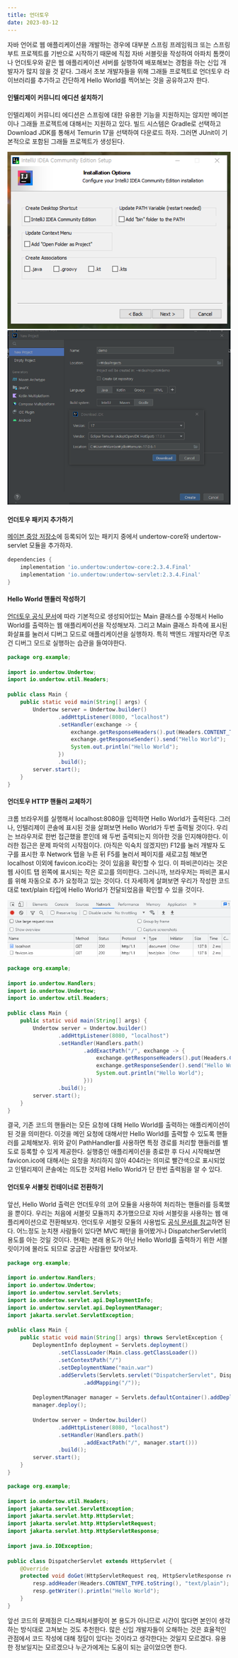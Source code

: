 ```yaml
---
title: 언더토우
date: 2023-03-12
---
```


자바 언어로 웹 애플리케이션을 개발하는 경우에 대부분 스프링 프레임워크 또는 스프링 부트 프로젝트를 기반으로 시작하기 때문에 직접 자바 서블릿을 작성하여 아파치 톰캣이나 언더토우와 같은 웹 애플리케이션 서버를 실행하여 배포해보는 경험을 하는 신입 개발자가 많지 않을 것 같다. 그래서 초보 개발자들을 위해 그래들 프로젝트로 언더토우 라이브러리를 추가하고 간단하게 Hello World를 찍어보는 것을 공유하고자 한다.

#### 인텔리제이 커뮤니티 에디션 설치하기
인텔리제이 커뮤니티 에디션은 스프링에 대한 유용한 기능을 지원하지는 않지만 메이븐이나 그래들 프로젝트에 대해서는 지원하고 있다. 빌드 시스템은 Gradle로 선택하고 Download JDK를 통해서 Temurin 17을 선택하여 다운로드 하자. 그러면 JUnit이 기본적으로 포함된 그래들 프로젝트가 생성된다. 

![](/images/posts/undertow/01.png)
![](/images/posts/undertow/02.png)

#### 언더토우 패키지 추가하기
[메이븐 중앙 저장소](https://central.sonatype.com/search?smo=true&q=io.undertow&namespace=io.undertow)에 등록되어 있는 패키지 중에서 undertow-core와 undertow-servlet 모듈을 추가하자. 

```gradle
dependencies {
    implementation 'io.undertow:undertow-core:2.3.4.Final'
    implementation 'io.undertow:undertow-servlet:2.3.4.Final'
}
```

#### Hello World 핸들러 작성하기
[언더토우 공식 문서](https://undertow.io/undertow-docs/undertow-docs-2.1.0/index.html#undertow-core)에 따라 기본적으로 생성되어있는 Main 클래스를 수정해서 Hello World를 출력하는 웹 애플리케이션을 작성해보자. 그리고 Main 클래스 좌측에 표시된 화살표를 눌러서 디버그 모드로 애플리케이션을 실행하자. 특히 백엔드 개발자라면 무조건 디버그 모드로 실행하는 습관을 들여야한다.

```java
package org.example;

import io.undertow.Undertow;
import io.undertow.util.Headers;

public class Main {
    public static void main(String[] args) {
        Undertow server = Undertow.builder()
                .addHttpListener(8080, "localhost")
                .setHandler(exchange -> {
                    exchange.getResponseHeaders().put(Headers.CONTENT_TYPE, "text/plain");
                    exchange.getResponseSender().send("Hello World");
					System.out.println("Hello World");
                })
                .build();
        server.start();
    }
}
```

#### 언더토우 HTTP 핸들러 교체하기
크롬 브라우저를 실행해서 localhost:8080을 입력하면 Hello World가 출력된다. 그러나, 인텔리제이 콘솔에 표시된 것을 살펴보면 Hello World가 두번 출력될 것이다. 우리는 브라우저로 한번 접근했을 뿐인데 왜 두번 출력되는지 의아한 것을 인지해야한다. 이러한 접근은 문제 파악의 시작점이다. (아직은 익숙치 않겠지만) F12를 눌러 개발자 도구를 표시한 후 Network 탭을 누른 뒤 F5를 눌러서 페이지를 새로고침 해보면 localhost 이외에 favicon.ico라는 것이 있음을 확인할 수 있다. 이 파비콘이라는 것은 웹 사이트 탭 왼쪽에 표시되는 작은 로고를 의미한다. 그러니까, 브라우저는 파비콘 표시를 위해 자동으로 추가 요청하고 있는 것이다. 더 자세하게 살펴보면 우리가 작성한 코드대로 text/plain 타입에 Hello World가 전달되었음을 확인할 수 있을 것이다.

![](/images/posts/undertow/03.png)

```java
package org.example;

import io.undertow.Handlers;
import io.undertow.Undertow;
import io.undertow.util.Headers;

public class Main {
    public static void main(String[] args) {
        Undertow server = Undertow.builder()
                .addHttpListener(8080, "localhost")
                .setHandler(Handlers.path()
                        .addExactPath("/", exchange -> {
                            exchange.getResponseHeaders().put(Headers.CONTENT_TYPE, "text/plain");
                            exchange.getResponseSender().send("Hello World");
                            System.out.println("Hello World");
                        }))
                .build();
        server.start();
    }
}
```

결국, 기존 코드의 핸들러는 모든 요청에 대해 Hello World를 출력하는 애플리케이션이 된 것을 의미한다. 이것을 메인 요청에 대해서만 Hello World를 출력할 수 있도록 핸들러를 교체해보자. 위와 같이 PathHandler를 사용하면 특정 경로를 처리할 핸들러를 별도로 등록할 수 있게 제공한다. 실행중인 애플리케이션을 종료한 후 다시 시작해보면 favicon.ico에 대해서는 요청을 처리하지 않아 404라는 의미로 빨간색으로 표시되었고 인텔리제이 콘솔에는 의도한 것처럼 Hello World가 단 한번 출력됨을 알 수 있다.

#### 언더토우 서블릿 컨테이너로 전환하기
앞선, Hello World 출력은 언더토우의 코어 모듈을 사용하여 처리하는 핸들러를 등록했을 뿐이다. 우리는 처음에 서블릿 모듈까지 추가했으므로 자바 서블릿을 사용하는 웹 애플리케이션으로 전환해보자. 언더토우 서블릿 모듈의 사용법도 [공식 문서를 참고](https://undertow.io/undertow-docs/undertow-docs-2.1.0/index.html#undertow-servlet)하면 된다. 어느정도 눈치챈 사람들이 있다면 MVC 패턴을 들어봤거나 DispatcherServlet의 용도를 아는 것일 것이다. 현재는 본래 용도가 아닌 Hello World를 출력하기 위한 서블릿이기에 몰라도 되므로 궁금한 사람들만 찾아보자.

```java
package org.example;

import io.undertow.Handlers;
import io.undertow.Undertow;
import io.undertow.servlet.Servlets;
import io.undertow.servlet.api.DeploymentInfo;
import io.undertow.servlet.api.DeploymentManager;
import jakarta.servlet.ServletException;

public class Main {
    public static void main(String[] args) throws ServletException {
        DeploymentInfo deployment = Servlets.deployment()
                .setClassLoader(Main.class.getClassLoader())
                .setContextPath("/")
                .setDeploymentName("main.war")
                .addServlets(Servlets.servlet("DispatcherServlet", DispatcherServlet.class)
                        .addMapping("/"));

        DeploymentManager manager = Servlets.defaultContainer().addDeployment(deployment);
        manager.deploy();

        Undertow server = Undertow.builder()
                .addHttpListener(8080, "localhost")
                .setHandler(Handlers.path()
                        .addExactPath("/", manager.start()))
                .build();
        server.start();
    }
}
```

```java
package org.example;

import io.undertow.util.Headers;
import jakarta.servlet.ServletException;
import jakarta.servlet.http.HttpServlet;
import jakarta.servlet.http.HttpServletRequest;
import jakarta.servlet.http.HttpServletResponse;

import java.io.IOException;

public class DispatcherServlet extends HttpServlet {
    @Override
    protected void doGet(HttpServletRequest req, HttpServletResponse resp) throws ServletException, IOException {
        resp.addHeader(Headers.CONTENT_TYPE.toString(), "text/plain");
        resp.getWriter().println("Hello World");
    }
}
```

앞선 코드의 문제점은 디스패처서블릿이 본 용도가 아니므로 시간이 많다면 본인이 생각하는 방식대로 고쳐보는 것도 추천한다. 많은 신입 개발자들이 오해하는 것은 효율적인 관점에서 코드 작성에 대해 정답이 있다는 것이라고 생각한다는 것일지 모르겠다. 유용한 정보일지는 모르겠으나 누군가에게는 도움이 되는 글이었으면 한다.